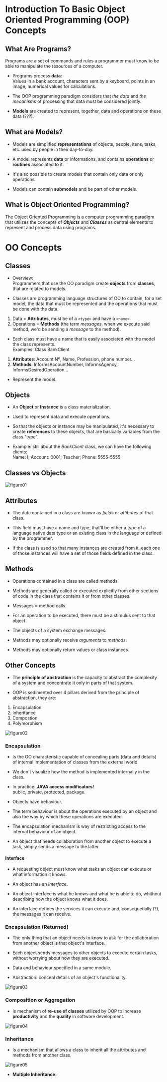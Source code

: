   
# Introduction To Basic Object Oriented Programming (OOP) Concepts  

## What Are Programs?  

Programs are a set of commands and rules a programmer must know to be able to manipulate the resources of a computer.  

- Programs process **data**:  
Values in a bank account, characters sent by a keyboard, points in an image, numerical values for calculations.  

- The OOP programming paradigm considers that *the data* and *the mecanisms* of processing that data must be considered jointly.  

- **Models** are created to represent, together, data and operations on these data (???).  

## What are Models?  

- Models are simplified **representations** of objects, people, itens, tasks, etc. used by people in their day-to-day.  

- A model represents **data**  or informations, and contains **operations** or **routines** associated to it.  

- It's also possible to create models that contain only data or only operations.  

- Models can contain **submodels** and be part of other models.  

## What is Object Oriented Programming?  

The Object Oriented Programming is a computer programming paradigm that utilizes the concepts of ***Objects*** and ***Classes*** as central elements to represent and process data using programs.  

# OO Concepts  

## Classes  

- Overview:  
Programmers that use the OO paradigm create **objects** from **classes**, that are related to models.  

- Classes are programming language structures of OO to contain, for a set model, the data that must be represented and the operations that must be done with the data.  
1. Data = **Attributes**, must be of a `<type>` and have a `<name>`.  
2. Operations = **Methods** (the term *messages*, when we execute said method, we'd be sending a *message* to the method).  

- Each class must have a name that is easily associated with the model the class represents.  
Examples:  Class BankClient
1. **Attributes**: Account Nº, Name, Profession, phone number...  
2. **Methods**: InformsAccountNumber, InformsAgency, InformsDesiredOperation...  

- Represent the model.  

## Objects  

- An **Object** or **Instance** is a class materialization.  

- Used to represent data and execute operations.  

- So that the objects or instance may be manipulated, it's necessary to create **references** to these objects, that are basically variables from the class "type".  

- Example: still about the *BankClient* class, we can have the following clients:  
Name: I; Account: 0001; Teacher; Phone: 5555-5555  

## Classes vs Objects  

![figure01](/Notes/Figures/Class01Figure01.png)  

## Attributes  

- The data contained in a class are known as *fields* or *attibutes* of that class.  

- This field must have a name and type, that'll be either a type of a language native data type or an existing class in the language or defined by the programmer.  

- If the class is used so that many instances are created from it, each one of those instances will have a set of those fields defined in the class.  

## Methods  

- Operations contained in a class are called methods.  

- Methods are generally called or executed explicitly from other sections of code in the class that contains it or from other classes.  

- Messages = method calls.  

- For an operation to be executed, there must be a stimulus sent to that object.  

- The objects of a system exchange messages.  

- Methods may optionally receive *arguments* to *methods*.  

- Methods may optionally return values or class instances.  

## Other Concepts  

- The **principle of abstraction** is the capacity to abstract the complexity of a system and concentrate it only in parts of that system.  

- OOP is sedimented over 4 pillars derived from the principle of abstraction, they are:  
1. Encapsulation  
2. Inheritance  
3. Compostion  
4. Polymorphism  

![figure02](/Notes/Figures/Class01Figure02.png)  

### Encapsulation  

- Is the OO characteristic capable of concealing parts (data and details) of internal implementation of classes from the external world.  

- We don't visualize how the method is implemented internally in the class.  

- In practice: **JAVA access modificators!**  
public, private, protected, package.  

- Objects have behaviour.  

- The term behaviour is about the operations executed by an object and also the way by which these operations are executed.  

- The encapsulation mechanism is way of restricting access to the internal behaviour of an object.  

- An object that needs collaboration from another object to execute a task, simply sends a message to the latter.  

#### Interface  

- A requesting object must know what tasks an object can execute or what information it knows.  

- An object has an *interface*.  

- An object interface is what he knows and what he is able to do, whithout describing how the object knows what it does.  

- An interface defines the services it can execute and, consequetially (?), the messages it can receive.  

### Encapsulation (Returned)  

- The only thing that an object needs to know to ask for the collaboration from another object is that object's interface.  

- Each object sends messages to other objects to execute certain tasks, without worrying about how they are executed.  

- Data and behaviour specified in a same module.  

- Abstraction: conceal details of an object's functionality.  

![figure03](/Notes/Figures/Class01Figure03.png)  

### Composition or Aggregation  

- Is mechanism of **re-use of classes** utilized by OOP to increase **productivity** and the **quality** in software development.  

![figure04](/Notes/Figures/Class01Figure04.png)  

### Inheritance  

- Is a mechanism that allows a class to inherit all the attributes and methods from another class.  

![figure05](/Notes/Figures/Class01Figure05.png)  

- **Multiple Inheritance:**  